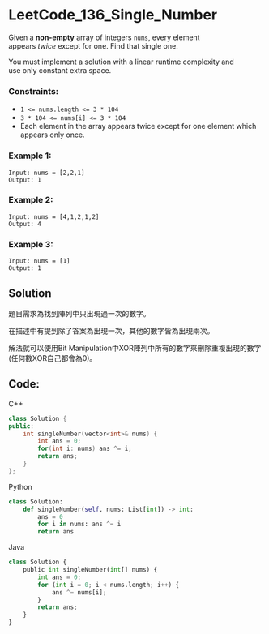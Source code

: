 # LeetCode_136_Single_Number

Given a **non-empty** array of integers `nums`, every element appears *twice* except for one. Find that single one.

You must implement a solution with a linear runtime complexity and use only constant extra space.

### **Constraints:**

- `1 <= nums.length <= 3 * 104`
- `3 * 104 <= nums[i] <= 3 * 104`
- Each element in the array appears twice except for one element which appears only once.

### **Example 1:**

```
Input: nums = [2,2,1]
Output: 1
```

### **Example 2:**

```
Input: nums = [4,1,2,1,2]
Output: 4
```

### **Example 3:**

```
Input: nums = [1]
Output: 1
```

## Solution

題目需求為找到陣列中只出現過一次的數字。

在描述中有提到除了答案為出現一次，其他的數字皆為出現兩次。

解法就可以使用Bit Manipulation中XOR陣列中所有的數字來刪除重複出現的數字(任何數XOR自己都會為0)。

## Code:

C++

```cpp
class Solution {
public:
    int singleNumber(vector<int>& nums) {
        int ans = 0;
        for(int i: nums) ans ^= i;
        return ans;
    }
};
```

Python

```python
class Solution:
    def singleNumber(self, nums: List[int]) -> int:
        ans = 0
        for i in nums: ans ^= i
        return ans
```

Java

```python
class Solution {
    public int singleNumber(int[] nums) {
        int ans = 0;
        for (int i = 0; i < nums.length; i++) {
            ans ^= nums[i];
        }
        return ans;
    }
}
```